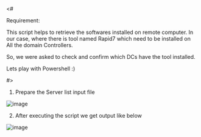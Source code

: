 <# 

Requirement: 

This script helps to retrieve the softwares installed on remote computer. 
In our case, where there is tool named Rapid7 which need to be installed on All the domain Controllers. 

So, we were asked to check and confirm which DCs have the tool installed. 

Lets play with Powershell :) 

#>

1) Prepare the Server list input file

![image](https://user-images.githubusercontent.com/110298884/196244247-75f4b73a-f3ff-4344-a4fa-33b96ab09983.png)


2) After executing the script we get output like below 

![image](https://user-images.githubusercontent.com/110298884/196244440-d87285fb-b504-4b0d-9622-af79892cbbc5.png)
